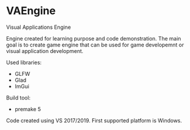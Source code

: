 # VAEngine
Visual Applications Engine

Engine created for learning purpose and code demonstration.
The main goal is to create game engine that can be used for game developemnt or visual application development.

Used libraries:
- GLFW
- Glad
- ImGui

Build tool:
- premake 5

Code created using VS 2017/2019. 
First supported platform is Windows.
